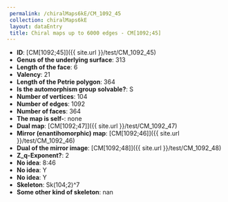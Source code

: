 ```yaml
--- 
 permalink: /chiralMaps6kE/CM_1092_45 
 collection: chiralMaps6kE
 layout: dataEntry
 title: Chiral maps up to 6000 edges - CM[1092;45]
---
```


- **ID**: [CM[1092;45]]({{ site.url }}/test/CM_1092_45)
- **Genus of the underlying surface**: 313
- **Length of the face**: 6
- **Valency**: 21
- **Length of the Petrie polygon**: 364
- **Is the automorphism group solvable?**: S
- **Number of vertices**: 104
- **Number of edges**: 1092
- **Number of faces**: 364
- **The map is self-**: none
- **Dual map**: [CM[1092;47]]({{ site.url }}/test/CM_1092_47)
- **Mirror (enantihomorphic) map**: [CM[1092;46]]({{ site.url }}/test/CM_1092_46)
- **Dual of the mirror image**: [CM[1092;48]]({{ site.url }}/test/CM_1092_48)
- **Z_q-Exponent?**: 2
- **No idea**:  8:46
- **No idea**: Y
- **No idea**: Y
- **Skeleton**: Sk(104;2)^7
- **Some other kind of skeleton**: nan
